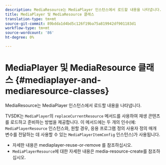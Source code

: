 ```yaml
---
description: MediaResource는 MediaPlayer 인스턴스에서 로드할 내용을 나타냅니다.
title: MediaPlayer 및 MediaResource 클래스
translation-type: tm+mt
source-git-commit: 89bdda1d4bd5c126f19ba75a819942df901183d1
workflow-type: tm+mt
source-wordcount: '86'
ht-degree: 0%

---
```



# MediaPlayer 및 MediaResource 클래스 {#mediaplayer-and-mediaresource-classes}

MediaResource는 MediaPlayer 인스턴스에서 로드할 내용을 나타냅니다.

<!--<a id="section_431AB7221E0249BF949EC72EEB9B428A"></a>-->

TVSDK는 `MediaPlayer`의 `replaceCurrentResource` 메서드를 사용하여 재생 콘텐츠를 로드하고 준비하는 방법을 제공합니다. 이 메서드에는 두 개의 인수(예: `MediaPlayerResource` 인스턴스와, 원할 경우, 응용 프로그램 정의 사용자 정의 매개 변수를 전달하는 데 사용할 수 있는 `MediaPlayerItemConfig` 인스턴스)가 사용됩니다.

* 자세한 내용은 mediaplayer-reuse-or-remove 를 참조하십시오.
* `MediaPlayerResource`에 대한 자세한 내용은 media-resource-create를 참조하십시오.

